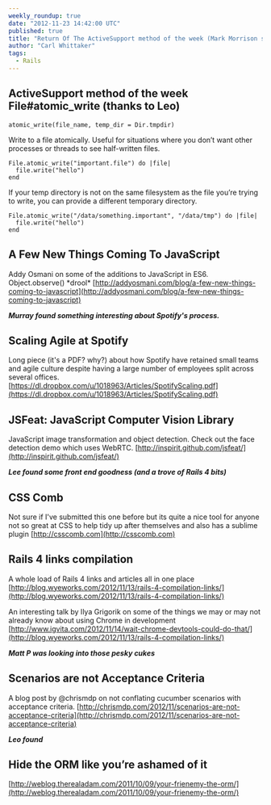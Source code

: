 ```yaml
---
weekly_roundup: true
date: "2012-11-23 14:42:00 UTC"
published: true
title: "Return Of The ActiveSupport method of the week (Mark Morrison style)"
author: "Carl Whittaker"
tags:
  - Rails
---
```


## ActiveSupport method of the week File#atomic_write (thanks to Leo)
<code>atomic_write(file_name, temp_dir = Dir.tmpdir)</code>

Write to a file atomically. Useful for situations where you don’t want other processes or threads to see half-written files.

    File.atomic_write("important.file") do |file|
      file.write("hello")
    end


If your temp directory is not on the same filesystem as the file you’re trying to write, you can provide a different temporary directory.

    File.atomic_write("/data/something.important", "/data/tmp") do |file|
      file.write("hello")
    end


## A Few New Things Coming To JavaScript
Addy Osmani on some of the additions to JavaScript in ES6. Object.observe() \*drool\*
[http://addyosmani.com/blog/a-few-new-things-coming-to-javascript](http://addyosmani.com/blog/a-few-new-things-coming-to-javascript)

***Murray found something interesting about Spotify's process.***
## Scaling Agile at Spotify
Long piece (it's a PDF? why?) about how Spotify have retained small teams and agile culture despite having a large number of employees split across several offices.
[https://dl.dropbox.com/u/1018963/Articles/SpotifyScaling.pdf](https://dl.dropbox.com/u/1018963/Articles/SpotifyScaling.pdf)

## JSFeat: JavaScript Computer Vision Library
JavaScript image transformation and object detection. Check out the face detection demo which uses WebRTC.
[http://inspirit.github.com/jsfeat/](http://inspirit.github.com/jsfeat/)

***Lee found some front end goodness (and a trove of Rails 4 bits)***
## CSS Comb
Not sure if I've submitted this one before but its quite a nice tool for anyone not so great at CSS to help tidy up after themselves and also has a sublime plugin
[http://csscomb.com](http://csscomb.com)

## Rails 4 links compilation
A whole load of Rails 4 links and articles all in one place
[http://blog.wyeworks.com/2012/11/13/rails-4-compilation-links/](http://blog.wyeworks.com/2012/11/13/rails-4-compilation-links/)

An interesting talk by Ilya Grigorik on some of the things we may or may not already know about using Chrome in development
[http://www.igvita.com/2012/11/14/wait-chrome-devtools-could-do-that/](http://blog.wyeworks.com/2012/11/13/rails-4-compilation-links/)

***Matt P was looking into those pesky cukes***
## Scenarios are not Acceptance Criteria
A blog post by @chrismdp on not conflating cucumber scenarios with acceptance criteria.
[http://chrismdp.com/2012/11/scenarios-are-not-acceptance-criteria](http://chrismdp.com/2012/11/scenarios-are-not-acceptance-criteria)

***Leo found***
## Hide the ORM like you’re ashamed of it
[http://weblog.therealadam.com/2011/10/09/your-frienemy-the-orm/](http://weblog.therealadam.com/2011/10/09/your-frienemy-the-orm/)
